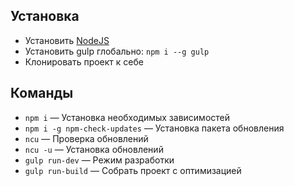 ## Установка
* Установить [NodeJS](https://nodejs.org/en/)
* Установить gulp глобально: ```npm i --g gulp```
* Клонировать проект к себе

## Команды
* ```npm i``` — Установка необходимыx зависимостей
* ```npm i -g npm-check-updates``` — Установка пакета обновления
* ```ncu``` — Проверка обновлений
* ```ncu -u``` — Установка обновлений
* ```gulp run-dev``` — Режим разработки
* ```gulp run-build``` — Cобрать проект с оптимизацией
